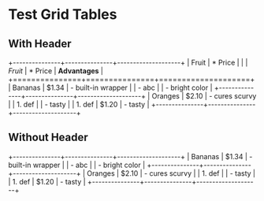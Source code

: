 # Test Grid Tables

## With Header

+---------------+---------------+--------------------+
| Fruit         | * Price       |                    |
| *Fruit*       | * Price       | **Advantages**     |
+===============+===============+====================+
| Bananas       | $1.34         | - built-in wrapper |
| - abc         |               | - bright color     |
+---------------+---------------+--------------------+
| Oranges       | $2.10         | - cures scurvy     |
| 1. def        |               | - tasty            |
| 1. def        | $1.20         | - tasty            |
+---------------+---------------+--------------------+

## Without Header

+---------------+---------------+--------------------+
| Bananas       | $1.34         | - built-in wrapper |
| - abc         |               | - bright color     |
+---------------+---------------+--------------------+
| Oranges       | $2.10         | - cures scurvy     |
| 1. def        |               | - tasty            |
| 1. def        | $1.20         | - tasty            |
+---------------+---------------+--------------------+
